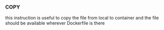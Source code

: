 ### COPY 
this instruction is useful to copy the file from local to container
and the file should be available wherever Dockerfile is there
